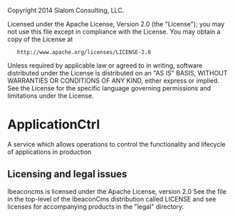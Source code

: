    Copyright 2014 Slalom Consulting, LLC.

   Licensed under the Apache License, Version 2.0 (the "License");
   you may not use this file except in compliance with the License.
   You may obtain a copy of the License at

       http://www.apache.org/licenses/LICENSE-2.0

   Unless required by applicable law or agreed to in writing, software
   distributed under the License is distributed on an "AS IS" BASIS,
   WITHOUT WARRANTIES OR CONDITIONS OF ANY KIND, either express or implied.
   See the License for the specific language governing permissions and
   limitations under the License.

ApplicationCtrl
========

A service which allows operations to control the functionality and lifecycle of applications in production

Licensing and legal issues
--------------------------

  Ibeaconcms is licensed under the Apache License, version 2.0
  See the file in the top-level of the IbeaconCms distribution called
  LICENSE and see licenses for accompanying products
  in the "legal" directory.

